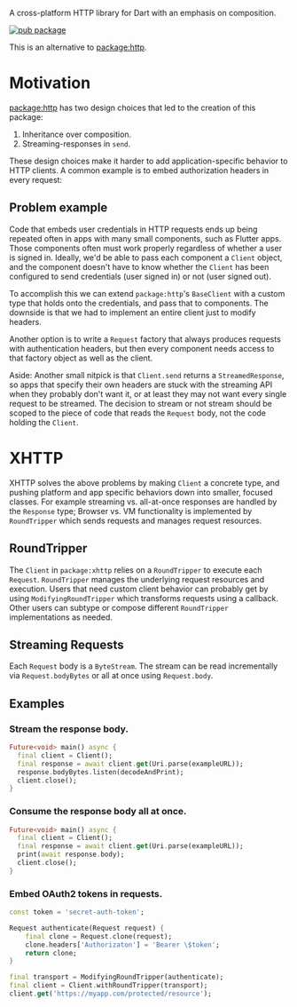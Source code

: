 A cross-platform HTTP library for Dart with an emphasis on composition.

[![pub package](https://img.shields.io/pub/v/xhttp.svg)](https://pub.dev/packages/xhttp)

This is an alternative to [package:http].

# Motivation

[package:http] has two design choices that led to the creation of this package:

1. Inheritance over composition.
2. Streaming-responses in `send`.

These design choices make it harder to add application-specific behavior to HTTP
clients. A common example is to embed authorization headers in every request:

## Problem example

Code that embeds user credentials in HTTP requests ends up being repeated often
in apps with many small components, such as Flutter apps. Those components often
must work properly regardless of whether a user is signed in. Ideally, we'd be
able to pass each component a `Client` object, and the component doesn't have 
to know whether the `Client` has been configured to send credentials (user
signed in) or not (user signed out).

To accomplish this we can extend `package:http`'s `BaseClient` with a custom
type that holds onto the credentials, and pass that to components. The downside
is that we had to implement an entire client just to modify headers.

Another option is to write a `Request` factory that always produces requests
with authentication headers, but then every component needs access to that
factory object as well as the client.

Aside: Another small nitpick is that `Client.send` returns a `StreamedResponse`,
so apps that specify their own headers are stuck with the streaming API when
they probably don't want it, or at least they may not want every single request
to be streamed. The decision to stream or not stream should be scoped to the
piece of code that reads the `Request` body, not the code holding the `Client`.

# XHTTP

XHTTP solves the above problems by making `Client` a concrete type, and
pushing platform and app specific behaviors down into smaller, focused classes.
For example streaming vs. all-at-once responses are handled by the `Response`
type; Browser vs. VM functionality is implemented by `RoundTripper` which sends
requests and manages request resources.

## RoundTripper

The `Client` in `package:xhttp` relies on a `RoundTripper` to execute each
`Request`.  `RoundTripper` manages the underlying request resources and
execution. Users that need custom client behavior can probably get by using
`ModifyingRoundTripper` which transforms requests using a callback. Other users
can subtype or compose different `RoundTripper` implementations as needed.

## Streaming Requests

Each `Request` body is a `ByteStream`. The stream can be read incrementally via
`Request.bodyBytes` or all at once using `Request.body`.

## Examples

### Stream the response body.

```dart
Future<void> main() async {
  final client = Client();
  final response = await client.get(Uri.parse(exampleURL));
  response.bodyBytes.listen(decodeAndPrint);
  client.close();
}
```

### Consume the response body all at once.

```dart
Future<void> main() async {
  final client = Client();
  final response = await client.get(Uri.parse(exampleURL));
  print(await response.body);
  client.close();
}
```

### Embed OAuth2 tokens in requests.

```dart
const token = 'secret-auth-token';

Request authenticate(Request request) {
    final clone = Request.clone(request);
    clone.headers['Authorizaton'] = 'Bearer \$token';
    return clone;
}

final transport = ModifyingRoundTripper(authenticate);
final client = Client.withRoundTripper(transport);
client.get('https://myapp.com/protected/resource');
```


[package:http]: https://pub.dev/packages/http








